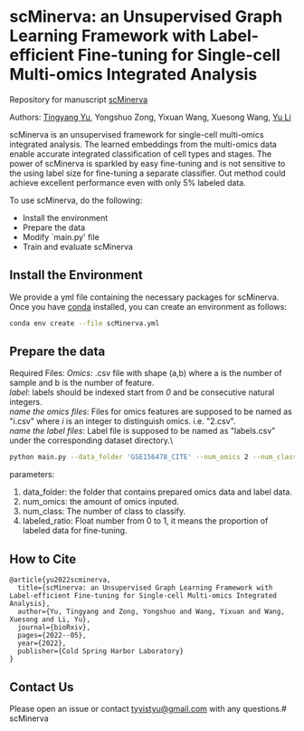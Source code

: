 # scMinerva: an Unsupervised Graph Learning Framework with Label-efficient Fine-tuning for Single-cell Multi-omics Integrated Analysis

Repository for manuscript [scMinerva](https://www.biorxiv.org/content/10.1101/2022.05.28.493838v1.abstract)

Authors: [Tingyang Yu](https://yistyu.github.io/), Yongshuo Zong, Yixuan Wang, Xuesong Wang, [Yu Li](https://liyu95.com/)

scMinerva is an unsupervised framework for single-cell multi-omics integrated analysis. The learned embeddings from the multi-omics data enable accurate integrated classification of cell types and stages. The power of scMinerva is sparkled by easy fine-tuning and is not sensitive to the using label size for fine-tuning a separate classifier. Out method could achieve excellent performance even with only 5% labeled data. 

To use scMinerva, do the following: 
- Install the environment
- Prepare the data
- Modify `main.py' file
- Train and evaluate scMinerva


## Install the Environment
We provide a yml file containing the necessary packages for scMinerva. Once you have [conda](https://docs.anaconda.com/anaconda/install/) installed, you can create an environment as follows:
```bash
conda env create --file scMinerva.yml 
```

## Prepare the data

Required Files: 
*Omics*: .csv file with shape (a,b) where a is the number of sample and b is the number of feature.\
*label*: labels should be indexed start from *0* and be consecutive natural integers. \
*name the omics files*: Files for omics features are supposed to be named as "i.csv" where *i* is an integer to distinguish omics. i.e. "2.csv".\
*name the label files*: Label file is supposed to be named as "labels.csv" under the corresponding dataset directory.\


```bash
python main.py --data_folder 'GSE156478_CITE' --num_omics 2 --num_class 7 --labeled_ratio 0.05
```

parameters:

1. data_folder: the folder that contains prepared omics data and label data. 
2. num_omics: the amount of omics inputed. 
3. num_class: The number of class to classify.
4. labeled_ratio: Float number from 0 to 1, it means the proportion of labeled data for fine-tuning. 


## How to Cite
```
@article{yu2022scminerva,
  title={scMinerva: an Unsupervised Graph Learning Framework with Label-efficient Fine-tuning for Single-cell Multi-omics Integrated Analysis},
  author={Yu, Tingyang and Zong, Yongshuo and Wang, Yixuan and Wang, Xuesong and Li, Yu},
  journal={bioRxiv},
  pages={2022--05},
  year={2022},
  publisher={Cold Spring Harbor Laboratory}
}
```

## Contact Us
Please open an issue or contact tyyistyu@gmail.com with any questions.# scMinerva
